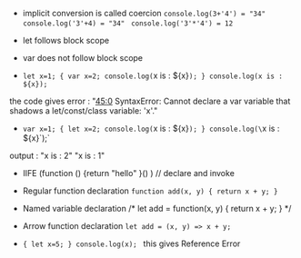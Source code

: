 * implicit conversion is called coercion
`console.log(3+'4') = "34" `
`console.log('3'+4) = "34" ` 
`console.log('3'*'4') = 12 ` 

* let follows block scope

* var does not follow block scope

* `let x=1;
{
	var x=2;
	console.log(`x is : ${x}`);
}
console.log(x is : ${x});`

the code gives error :
"<a class='gotoLine' href='#45:0'>45:0</a> SyntaxError: Cannot declare a var variable that shadows a let/const/class variable: 'x'."

* `var x=1;
{
	let x=2;
	console.log(`x is : ${x}`);
}
console.log(\`x is : ${x}\`);`

output :
"x is : 2"
"x is : 1"

* IIFE
(function () {return "hello" }() ) // declare and invoke


* Regular function declaration
`function add(x, y)
{
  return x + y;
}`
 
* Named variable declaration
/* let add = function(x, y)
{
  return x + y;
} */

* Arrow function declaration
`let add = (x, y) => x + y;`

* `{
	let x=5;
}
console.log(x);
`
this gives Reference Error


